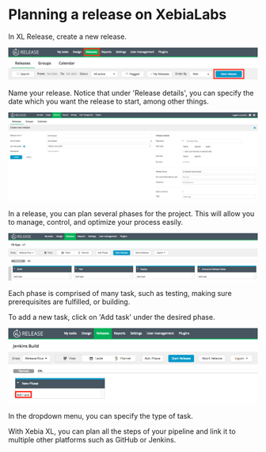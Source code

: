 # Planning a release on XebiaLabs

In XL Release, create a new release. 

![new-release](assets/new-release.png)

Name your release. Notice that under 'Release details', you can specify the date which you want the release to start, among other things. 

![create-new-release](assets/create-new-release.png)

In a release, you can plan several phases for the project. This will allow you to manage, control, and optimize your process easily. 

![phases](assets/phases.png)

Each phase is comprised of many task, such as testing, making sure prerequisites are fulfilled, or building. 

To add a new task, click on 'Add task' under the desired phase. 

![add-task](assets/add-task.png)

In the dropdown menu, you can specify the type of task. 

With Xebia XL, you can plan all the steps of your pipeline and link it to multiple other platforms such as GitHub or Jenkins. 